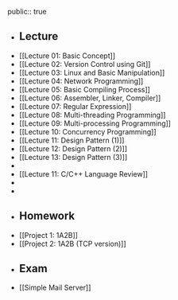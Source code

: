 public:: true

- ## Lecture
- [[Lecture 01: Basic Concept]]
- [[Lecture 02: Version Control using Git]]
- [[Lecture 03: Linux and Basic Manipulation]]
- [[Lecture 04: Network Programming]]
- [[Lecture 05: Basic Compiling Process]]
- [[Lecture 06: Assembler, Linker, Compiler]]
- [[Lecture 07: Regular Expression]]
- [[Lecture 08: Multi-threading Programming]]
- [[Lecture 09: Multi-processing Programming]]
- [[Lecture 10: Concurrency Programming]]
- [[Lecture 11: Design Pattern (1)]]
- [[Lecture 12: Design Pattern (2)]]
- [[Lecture 13: Design Pattern (3)]]
-
- [[Lecture 11: C/C++ Language Review]]
-
-
- ## Homework
- [[Project 1: 1A2B]]
- [[Project 2: 1A2B (TCP version)]]
- ## Exam
- [[Simple Mail Server]]